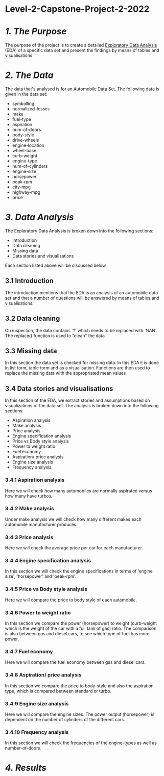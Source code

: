 # Level-2-Capstone-Project-2-2022

# *1. The Purpose*

The purpose of the project is to create a detailed [Exploratory Data Analysis](https://github.com/Chris-github01/Level-2-Capstone-Project-2-2022/blob/main/automobile.ipynb) (EDA) of a specific data set and present the findings by means of tables and visualisations

# *2. The Data*

The data that's analysed is for an Automobile Data Set. The following data is given in the data set:
  * symbolling
  * normalized-losses
  * make
  * fuel-type
  * aspiration
  * num-of-doors
  * body-style
  * drive-wheels
  * engine-location
  * wheel-base
  * curb-weight
  * engine-type
  * num-of-cylinders
  * engine-size
  * horsepower
  * peak-rpm
  * city-mpg
  * highway-mpg
  * price
 
 # *3. Data Analysis*
 
 The Exploratory Data Analysis is broken down into the following sections:
  * Introduction
  * Data cleaning
  * Missing data
  * Data stories and visualisations
 
 Each section listed above will be discussed below
 
 ## 3.1 Introduction
 
 The introduction mentions that the EDA is an analysis of an automobile data set and that a number of questions will be answered by means of tables and visualisations.
 
 ## 3.2 Data cleaning
 
 On inspection, the data contains '?' which needs to be replaced with 'NAN'. The replace() function is used to "clean" the data
 
 ## 3.3 Missing data
 
 In this section the data set is checked for missing data. In this EDA it is done in list form, table form and as a visualisation. Functions are then used to replace the missing data with the appropriated  mean values 
 
 ## 3.4 Data stories and visualisations
 
 In this section of the EDA, we extract stories and assumptions based on visualizations of the data set. The analysis is broken down into the following sections:
  * Aspiration analysis
  * Make analysis
  * Price analysis
  * Engine specification analysis
  * Price vs Body style analysis
  * Power to weight ratio 
  * Fuel economy
  * Aspiration/ price analysis
  * Engine size analysis
  * Frequency analysis
  
  ### 3.4.1 Aspiration analysis
  
  Here we will check how many automobiles are normally aspirated versus how many have turbos.
  
  ### 3.4.2 Make analysis
  
  Under make analysis we will check how many different makes each automobile manufacturer produces.
  
  ### 3.4.3 Price analysis
  
  Here we will check the average price per car for each manufacturer. 
  
  ### 3.4.4 Engine specification analysis
  
  In this section we will check the engine specifications in terms of 'engine size', 'horsepower' and 'peak-rpm'. 
  
  ### 3.4.5 Price vs Body style analysis
  
  Here we will compare the price to body style of each automobile.
  
  ### 3.4.6 Power to weight ratio 
  
  In this section we compare the power (horsepower) to weight (curb-weight which is the weight of the car with a full tank of gas) ratio. The comparison is also between gas and diesel cars, to see which type of fuel has more power.
  
  ### 3.4.7 Fuel economy
  
  Here we will compare the fuel economy between gas and diesel cars.
  
  ### 3.4.8 Aspiration/ price analysis
  
  In this section we compare the price to body-style and also the aspiration type, which is compared between standard or turbo.
  
  ### 3.4.9 Engine size analysis
  
  Here we will compare the engine sizes. The power output (horsepower) is dependent on the number of cylinders of the different cars. 
  
  ### 3.4.10 Frequency analysis
  
  In this section we will check the frequencies of the engine-types as well as number-of-doors.
  
# *4. Results*
